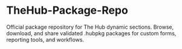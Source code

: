 # TheHub-Package-Repo
Official package repository for The Hub dynamic sections. Browse, download, and share validated .hubpkg packages for custom forms, reporting tools, and workflows.
